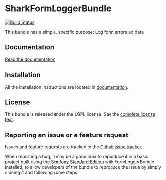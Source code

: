 SharkFormLoggerBundle
=======================
[![Build Status](https://secure.travis-ci.org/agiuliano/SharkLoggerBundle.png?branch=2.1)](https://travis-ci.org/agiuliano/SharkLoggerBundle)

This bundle has a simple, specific purpose: Log form errors ad data

Documentation
-------------

[Read the documentation](/agiuliano/SharkLoggerBundle/tree/master/Resources/doc/index.md)

Installation
------------

All the installation instructions are located in [documentation](/agiuliano/SharkLoggerBundle/tree/master/Resources/doc/index.md).

License
-------

This bundle is released under the LGPL license. See the [complete license text](/agiuliano/SharkLoggerBundle/tree/master/Resources/meta/LICENSE).


Reporting an issue or a feature request
---------------------------------------

Issues and feature requests are tracked in the [Github issue tracker](https://github.com/agiuliano/SharkLoggerBundle/issues).

When reporting a bug, it may be a good idea to reproduce it in a basic project
built using the [Symfony Standard Edition](https://github.com/symfony/symfony-standard)
with FormLoggerBundle installed, to allow developers of the bundle to reproduce the issue by simply cloning it
and following some steps.
